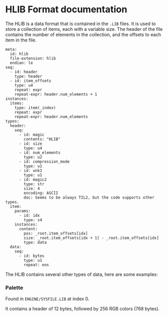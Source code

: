 # HLIB Format documentation

The HLIB is a data format that is contained in the `.LIB` files. It is used to store a collection of items, each with a variable size. The header of the file contains the number of elements in the collection, and the offsets to each item in the file.

```ksy
meta:
  id: hlib
  file-extension: hlib
  endian: le
seq:
  - id: header
    type: header
  - id: item_offsets
    type: u4
    repeat: expr
    repeat-expr: header.num_elements + 1
instances:
  items:
    type: item(_index)
    repeat: expr
    repeat-expr: header.num_elements
types:
  header:
    seq:
      - id: magic
        contents: "HLIB"
      - id: size
        type: u4
      - id: num_elements
        type: u2
      - id: compression_mode
        type: u1
      - id: unk2
        type: u1
      - id: magic2
        type: str
        size: 4
        encoding: ASCII
        doc: Seems to be always TIL2, but the code supports other types.
  item:
    params:
      - id: idx
        type: s4
    instances:
      content:
        pos: _root.item_offsets[idx]
        size: _root.item_offsets[idx + 1] - _root.item_offsets[idx]
        type: data
  data:
    seq:
      - id: bytes
        type: u1
        repeat: eos
```

The HLIB contains several other types of data, here are some examples:

### Palette

Found in `ENGINE/SYSFILE.LIB` at index 0.

It contains a header of 12 bytes, followed by 256 RGB colors (768 bytes).
